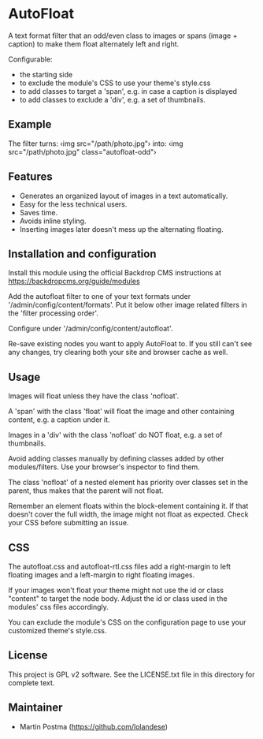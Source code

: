 AutoFloat
=========

A text format filter that an odd/even class to images or spans (image + caption)
to make them float alternately left and right.

Configurable:
- the starting side
- to exclude the module's CSS to use your theme's style.css
- to add classes to target a 'span', e.g. in case a caption is displayed
- to add classes to exclude a 'div', e.g. a set of thumbnails.


Example
-------

The filter turns:
  ‹img src="/path/photo.jpg"›
into:
  ‹img src="/path/photo.jpg" class="autofloat-odd"›


Features
--------

- Generates an organized layout of images in a text automatically.
- Easy for the less technical users.
- Saves time.
- Avoids inline styling.
- Inserting images later doesn't mess up the alternating floating.


Installation and configuration
------------------------------

Install this module using the official Backdrop CMS instructions at
https://backdropcms.org/guide/modules

Add the autofloat filter to one of your text formats under
'/admin/config/content/formats'. Put it below other image related filters in
the 'filter processing order'.

Configure under '/admin/config/content/autofloat'.

Re-save existing nodes you want to apply AutoFloat to. If you still can't see
any changes, try clearing both your site and browser cache as well.


Usage
-----

Images will float unless they have the class 'nofloat'.

A 'span' with the class 'float' will float the image and other containing
content, e.g. a caption under it.

Images in a 'div' with the class 'nofloat' do NOT float, e.g. a set of
thumbnails.

Avoid adding classes manually by defining classes added by other
modules/filters. Use your browser's inspector to find them.

The class 'nofloat' of a nested element has priority over classes set in the
parent, thus makes that the parent will not float.

Remember an element floats within the block-element containing it. If that
doesn't cover the full width, the image might not float as expected.
Check your CSS before submitting an issue.


CSS
---

The autofloat.css and autofloat-rtl.css files add a right-margin to left
floating images and a left-margin to right floating images.

If your images won't float your theme might not use the id or class "content"
to target the node body. Adjust the id or class used in the modules' css files
accordingly.

You can exclude the module's CSS on the configuration page to use your
customized theme's style.css.


License
-------

This project is GPL v2 software. See the LICENSE.txt file in this directory for
complete text.


Maintainer
----------

- Martin Postma (https://github.com/lolandese)


